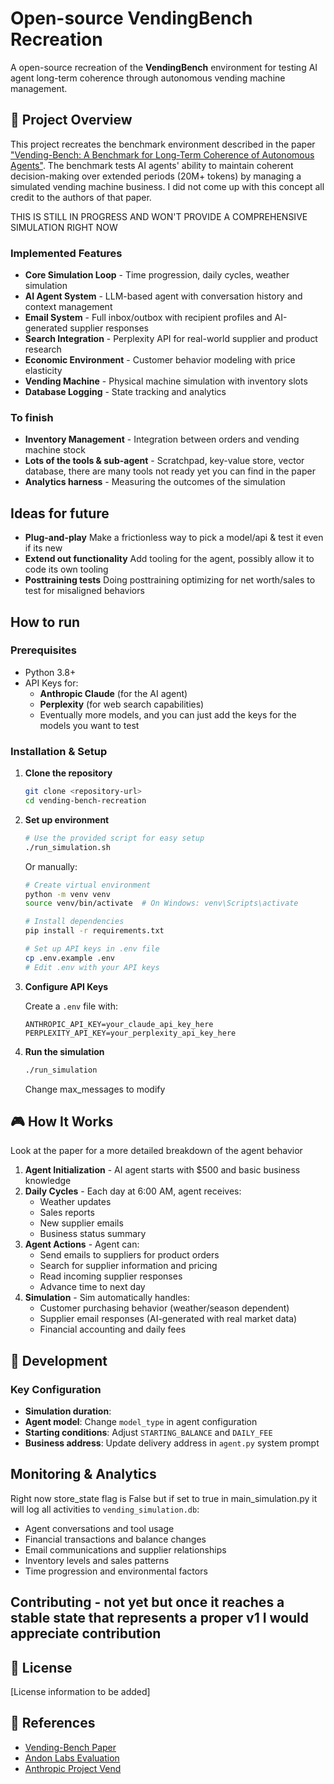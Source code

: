# Open-source VendingBench Recreation

A open-source recreation of the **VendingBench** environment for testing AI agent long-term coherence through autonomous vending machine management.

## 🎯 Project Overview

This project recreates the benchmark environment described in the paper ["Vending-Bench: A Benchmark for Long-Term Coherence of Autonomous Agents"](https://arxiv.org/abs/2502.15840). The benchmark tests AI agents' ability to maintain coherent decision-making over extended periods (20M+ tokens) by managing a simulated vending machine business. I did not come up with this concept all credit to the authors of that paper. 

THIS IS STILL IN PROGRESS AND WON'T PROVIDE A COMPREHENSIVE SIMULATION RIGHT NOW

### Implemented Features
- **Core Simulation Loop** - Time progression, daily cycles, weather simulation
- **AI Agent System** - LLM-based agent with conversation history and context management
- **Email System** - Full inbox/outbox with recipient profiles and AI-generated supplier responses
- **Search Integration** - Perplexity API for real-world supplier and product research
- **Economic Environment** - Customer behavior modeling with price elasticity
- **Vending Machine** - Physical machine simulation with inventory slots
- **Database Logging** - State tracking and analytics

### To finish 
- **Inventory Management** - Integration between orders and vending machine stock
- **Lots of the tools & sub-agent** - Scratchpad, key-value store, vector database, there are many tools not ready yet you can find in the paper
- **Analytics harness** - Measuring the outcomes of the simulation 

## Ideas for future 
- **Plug-and-play** Make a frictionless way to pick a model/api & test it even if its new
- **Extend out functionality** Add tooling for the agent, possibly allow it to code its own tooling 
- **Posttraining tests** Doing posttraining optimizing for net worth/sales to test for misaligned behaviors

## How to run

### Prerequisites
- Python 3.8+
- API Keys for:
  - **Anthropic Claude** (for the AI agent)
  - **Perplexity** (for web search capabilities)
  - Eventually more models, and you can just add the keys for the models you want to test

### Installation & Setup

1. **Clone the repository**
   ```bash
   git clone <repository-url>
   cd vending-bench-recreation
   ```

2. **Set up environment**
   ```bash
   # Use the provided script for easy setup
   ./run_simulation.sh
   ```

   Or manually:
   ```bash
   # Create virtual environment
   python -m venv venv
   source venv/bin/activate  # On Windows: venv\Scripts\activate
   
   # Install dependencies
   pip install -r requirements.txt
   
   # Set up API keys in .env file
   cp .env.example .env
   # Edit .env with your API keys
   ```

3. **Configure API Keys**
   
   Create a `.env` file with:
   ```
   ANTHROPIC_API_KEY=your_claude_api_key_here
   PERPLEXITY_API_KEY=your_perplexity_api_key_here
   ```

4. **Run the simulation**
   ```bash
   ./run_simulation
   ```
   Change max_messages to modify 

## 🎮 How It Works

Look at the paper for a more detailed breakdown of the agent behavior 
1. **Agent Initialization** - AI agent starts with $500 and basic business knowledge
2. **Daily Cycles** - Each day at 6:00 AM, agent receives:
   - Weather updates
   - Sales reports
   - New supplier emails
   - Business status summary
3. **Agent Actions** - Agent can:
   - Send emails to suppliers for product orders
   - Search for supplier information and pricing
   - Read incoming supplier responses
   - Advance time to next day
4. **Simulation** - Sim automatically handles:
   - Customer purchasing behavior (weather/season dependent)
   - Supplier email responses (AI-generated with real market data)
   - Financial accounting and daily fees

## 🔧 Development

### Key Configuration
- **Simulation duration**:
- **Agent model**: Change `model_type` in agent configuration
- **Starting conditions**: Adjust `STARTING_BALANCE` and `DAILY_FEE`
- **Business address**: Update delivery address in `agent.py` system prompt

## Monitoring & Analytics


Right now store_state flag is False but if set to true in main_simulation.py it will log all activities to `vending_simulation.db`:
- Agent conversations and tool usage
- Financial transactions and balance changes
- Email communications and supplier relationships
- Inventory levels and sales patterns
- Time progression and environmental factors

## Contributing - not yet but once it reaches a stable state that represents a proper v1 I would appreciate contribution 

## 📄 License

[License information to be added]

## 🔗 References

- [Vending-Bench Paper](https://arxiv.org/abs/2502.15840)
- [Andon Labs Evaluation](https://andonlabs.com/evals/vending-bench)
- [Anthropic Project Vend](https://www.anthropic.com/research/project-vend-1)